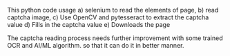This python code usage 
  a) selenium to read the elements of page, 
  b) read captcha image, 
  c) Use OpenCV and pytesseract to extract the captcha value
  d) Fills in the captcha value
  e) Downloads the page

The captcha reading process needs further improvement with some trained OCR and AI/ML algorithm. so that it can do it in better manner. 
